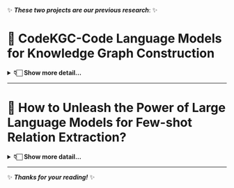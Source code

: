 ✨ **_These two projects are our previous research_**: ✨

# 📌 CodeKGC-Code Language Models for Knowledge Graph Construction

<details>
  <summary><b>👇🏻 Show more detail...</b></summary>


<p align="left">
    <b> English | <a href="https://github.com/zjunlp/DeepKE/blob/main/example/llm/CodeKGC/README_CN.md">简体中文</a> </b>
</p>


To better address Relational Triple Extraction (rte) task in Knowledge Graph Construction, we have designed code-style prompts to model the structure of  Relational Triple, and used Code-LLMs to generate more accurate predictions. The key step of code-style prompt construction is to transform (text, output triples) pairs into semantically equivalent program language written in Python.

<div align=center>
<img src="./CodeKGC/codekgc_figure.png" width="85%" height="75%" />
</div>

## Data and Configuration

- Data

  The example data of `conll04` dataset is stored in the `codekgc/data` folder. The entire data is available in [here](https://drive.google.com/drive/folders/1vVKJIUzK4hIipfdEGmS0CCoFmUmZwOQV?usp=share_link). Users can customize your own data, but it is necessary to follow the given data format.

- Configuration

  The `codekgc/config.json` file contains the set parameters. The parameters required to load files and call the openai models are passed in through this file.

  Descriptions of these parameters are as follows:

  - `schema_path` defines the file path of the schema prompt. Schema prompt contains the pre-defined Python classes including **Relation** class, **Entity** class, **Triple** class and **Extract** class.

    The data format of schema prompt is as follows:

    ```python
    from typing import List
    class Rel:
        def __init__(self, name: str):
            self.name = name
    class Work_for(Rel):
    ...
    class Entity:
        def __init__(self, name: str):
            self.name = name
    class person(Entity):
    ...
    class Triple:
        def __init__(self, head: Entity, relation: Rel, tail: Entity):
            self.head = head
            self.relation = relation
            self.tail = tail
    class Extract:
        def __init__(self, triples: List[Triple] = []):
            self.triples = triples
    ```

  - `ICL_path` defines the file path of in-context examples.

    The data format of ICL prompt is as follows:

    ```python
    """ In 1856 , the 28th President of the United States , Thomas Woodrow Wilson , was born in Staunton , Va . """
    extract = Extract([Triple(person('Thomas Woodrow Wilson'), Rel('Live in'), location('Staunton , Va')),])
    ...
    ```

  - `example_path` defines the file path of the test example in conll04 dataset.

  - `openai_key` is your api key of openai.

  - `engine`, `temperature`, `max_tokens`, `n`... are the parameters required to pass in to call the openai api.

## Run and Examples

Once the parameters are set, you can directly run the `codekgc.py`：

```shell
>> cd codekgc
>> python codekgc.py
```

Below are input and output examples for Relational Triple Extraction (rte) task using code-style prompts:

**Input**:

```python
from typing import List
class Rel:
...(schema prompt)

""" In 1856 , the 28th President..."""
extract = Extract([Triple(person('Thomas Woodrow Wilson'), Rel('Live in'), location('Staunton , Va')),])
...(in-context examples)

""" Boston University 's Michael D. Papagiannis said he believes the crater was created 100 million years ago when a 50-mile-wide meteorite slammed into the Earth . """
```

**Output**:

```python
extract = Extract([Triple(person('Michael D. Papagiannis'), Rel('Work for'), organization('Boston University')),])
```
## Citation
If you use the code, please cite the following paper:

```bibtex
@article{DBLP:journals/corr/abs-2304-09048,
  author       = {Zhen Bi and
                  Jing Chen and
                  Yinuo Jiang and
                  Feiyu Xiong and
                  Wei Guo and
                  Huajun Chen and
                  Ningyu Zhang},
  title        = {CodeKGC: Code Language Model for Generative Knowledge Graph Construction},
  journal      = {CoRR},
  volume       = {abs/2304.09048},
  year         = {2023},
  url          = {https://doi.org/10.48550/arXiv.2304.09048},
  doi          = {10.48550/arXiv.2304.09048},
  eprinttype    = {arXiv},
  eprint       = {2304.09048},
  timestamp    = {Mon, 24 Apr 2023 15:03:18 +0200},
  biburl       = {https://dblp.org/rec/journals/corr/abs-2304-09048.bib},
  bibsource    = {dblp computer science bibliography, https://dblp.org}
}
```

</details>

-----

# 📌 How to Unleash the Power of Large Language Models for Few-shot Relation Extraction?

<details>
  <summary><b>👇🏻 Show more datail...</b></summary>

<p align="left">
    <b> English | <a href="https://github.com/zjunlp/DeepKE/blob/main/example/llm/UnleashLLMRE/README_CN.md">简体中文</a> </b>
</p>


## Contents
- [📌 CodeKGC-Code Language Models for Knowledge Graph Construction](#-codekgc-code-language-models-for-knowledge-graph-construction)
  - [Data and Configuration](#data-and-configuration)
  - [Run and Examples](#run-and-examples)
  - [Citation](#citation)
- [📌 How to Unleash the Power of Large Language Models for Few-shot Relation Extraction?](#-how-to-unleash-the-power-of-large-language-models-for-few-shot-relation-extraction)
  - [Contents](#contents)
  - [Requirements and Datasets](#requirements-and-datasets)
  - [Prompts](#prompts)
  - [In-context Learning](#in-context-learning)
  - [Data Generation via LLMs](#data-generation-via-llms)
  - [Citation](#citation-1)


## Requirements and Datasets
- Requirements

  OpenAI API (key) is utilized for language models (e.g. GPT-3, GPT-3.5).
    ```shell
    >> pip install openai
    ```
- Datasets
  - [TACRED](https://nlp.stanford.edu/projects/tacred/)
  - [TACREV](https://github.com/DFKI-NLP/tacrev)
  - [RE-TACRED](https://github.com/gstoica27/Re-TACRED)


## Prompts
![prompt](UnleashLLMRE/LLM.png)

## In-context Learning
To elicit comprehension of the relation extraction task from large language models (LLMs), in-context learning is applied by providing LLMs with demonstrations in prompts. As shown above, two kinds of prompts are designed: **TEXT PROMPT** only with essential elements for RE and **INSTRUCT PROMPT** with constructions related to relation extraction. Meanwhile, entity types as schemas can also be added to prompts for better performance.

Conduct in-context learning with k-shot demonstrations:

```shell
>> python gpt3ICL.py -h
    usage: gpt3ICL.py [-h] --api_key API_KEY --train_path TRAIN_PATH --test_path TEST_PATH --output_success OUTPUT_SUCCESS --output_nores OUTPUT_NORES --prompt {text,text_schema,instruct,instruct_schema} [--k K]

    optional arguments:
      -h, --help            show this help message and exit
      --api_key API_KEY, -ak API_KEY
      --train_path TRAIN_PATH, -tp TRAIN_PATH
                            The path of training / demonstration data.
      --test_path TEST_PATH, -ttp TEST_PATH
                            The path of test data.
      --output_success OUTPUT_SUCCESS, -os OUTPUT_SUCCESS
                            The output directory of successful ICL samples.
      --output_nores OUTPUT_NORES, -on OUTPUT_NORES
                            The output directory of failed ICL samples.
      --prompt {text,text_schema,instruct,instruct_schema}
      --k K                 k-shot demonstrations
```

## Data Generation via LLMs

To complement the scarcity of labeled RE data in few-shot settings, utilize specific prompts with descriptions of data forms to guide LLMs to generate more in-domain labeled data autonomously as shown in the picture above.

Obtain augmented data:
```shell
>> python gpt3DA.py -h
  usage: gpt3DA.py [-h] --api_key API_KEY --demo_path DEMO_PATH --output_dir OUTPUT_DIR --dataset {tacred,tacrev,retacred} [--k K]

  optional arguments:
    -h, --help            show this help message and exit
    --api_key API_KEY, -ak API_KEY
    --demo_path DEMO_PATH, -dp DEMO_PATH
                          The directory of demonstration data.
    --output_dir OUTPUT_DIR
                          The output directory of generated data.
    --dataset {tacred,tacrev,retacred}
    --k K                 k-shot demonstrations
```



## Citation

```BibTeX
@inproceedings{xu-etal-2023-unleash,
    title = "How to Unleash the Power of Large Language Models for Few-shot Relation Extraction?",
    author = "Xu, Xin  and
      Zhu, Yuqi  and
      Wang, Xiaohan  and
      Zhang, Ningyu",
    editor = "Sadat Moosavi, Nafise  and
      Gurevych, Iryna  and
      Hou, Yufang  and
      Kim, Gyuwan  and
      Kim, Young Jin  and
      Schuster, Tal  and
      Agrawal, Ameeta",
    booktitle = "Proceedings of The Fourth Workshop on Simple and Efficient Natural Language Processing (SustaiNLP)",
    month = jul,
    year = "2023",
    address = "Toronto, Canada (Hybrid)",
    publisher = "Association for Computational Linguistics",
    url = "https://aclanthology.org/2023.sustainlp-1.13",
    doi = "10.18653/v1/2023.sustainlp-1.13",
    pages = "190--200",
}
```

</details>

-----

✨ **_Thanks for your reading!_** ✨